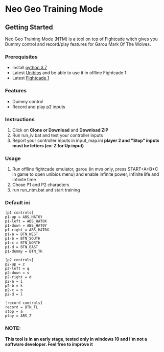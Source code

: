 # Neo Geo Training Mode #

## Getting Started ###
Neo Geo Training Mode (NTM) is a tool on top of Fightcade witch gives you Dummy control and record/play features for Garou Mark Of The Wolves.

### Prerequisites ###
* Install [python 3.7](https://www.python.org/ftp/python/3.7.3/python-3.7.3.exe)
* Latest [Unibios](http://unibios.free.fr/download.html) and be able to use it in offline Fightcade 1
* Latest [Fightcade 1](https://www.fightcade.com/download/windows)

### Features ###
* Dummy control
* Record and play p2 inputs

### Instructions ###
1. Click on **Clone or Download** and **Download ZIP**
2. Run run_iv.bat and test your controller inputs
3. Report your controller inputs in input_map.ini **player 2 and "Stop" inputs must be letters (ex: Z for Up input)**

### Usage ###
1. Run offline fightcade emulator, garou (in mvs only, press START+A+B+C in game to open unibios menu) and enable infinite power, infinite life and infinite time
2. Chose P1 and P2 characters
3. run run_ntm.bat and start training

### Default ini ###
```
[p1 controls]
p1-up = ABS_HAT0Y
p1-left = ABS_HAT0X
p1-down = ABS_HAT0Y
p1-right = ABS_HAT0X
p1-a = BTN_WEST
p1-b = BTN_SOUTH
p1-c = BTN_NORTH
p1-d = BTN_EAST
p1-dummy = BTN_TR

[p2 controls]
p2-up = z
p2-left = q
p2-down = s
p2-right = d
p2-a = i
p2-b = k
p2-c = o
p2-d = l

[record controls]
record = BTN_TL
stop = a
play = ABS_Z
```

### NOTE: ###
**This tool is in an early stage, tested only in windows 10 and i'm not a software developer. Feel free to improve it**
